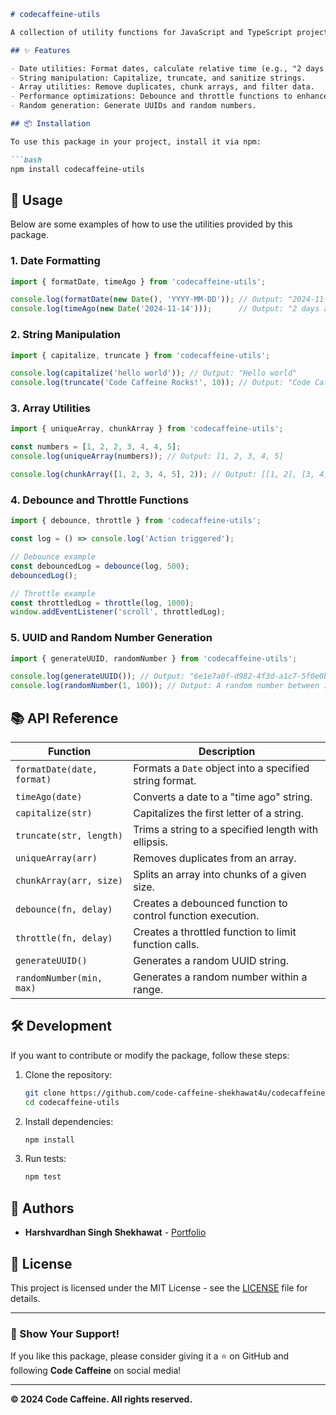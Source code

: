 ```markdown
# codecaffeine-utils

A collection of utility functions for JavaScript and TypeScript projects, designed to boost your productivity and streamline your coding experience. This package is developed and maintained by Code Caffeine.

## ✨ Features

- Date utilities: Format dates, calculate relative time (e.g., "2 days ago").
- String manipulation: Capitalize, truncate, and sanitize strings.
- Array utilities: Remove duplicates, chunk arrays, and filter data.
- Performance optimizations: Debounce and throttle functions to enhance performance.
- Random generation: Generate UUIDs and random numbers.

## 📦 Installation

To use this package in your project, install it via npm:

```bash
npm install codecaffeine-utils
```

## 🚀 Usage

Below are some examples of how to use the utilities provided by this package.

### 1. **Date Formatting**

```typescript
import { formatDate, timeAgo } from 'codecaffeine-utils';

console.log(formatDate(new Date(), 'YYYY-MM-DD')); // Output: "2024-11-16"
console.log(timeAgo(new Date('2024-11-14')));      // Output: "2 days ago"
```

### 2. **String Manipulation**

```typescript
import { capitalize, truncate } from 'codecaffeine-utils';

console.log(capitalize('hello world')); // Output: "Hello world"
console.log(truncate('Code Caffeine Rocks!', 10)); // Output: "Code Caff..."
```

### 3. **Array Utilities**

```typescript
import { uniqueArray, chunkArray } from 'codecaffeine-utils';

const numbers = [1, 2, 2, 3, 4, 4, 5];
console.log(uniqueArray(numbers)); // Output: [1, 2, 3, 4, 5]

console.log(chunkArray([1, 2, 3, 4, 5], 2)); // Output: [[1, 2], [3, 4], [5]]
```

### 4. **Debounce and Throttle Functions**

```typescript
import { debounce, throttle } from 'codecaffeine-utils';

const log = () => console.log('Action triggered');

// Debounce example
const debouncedLog = debounce(log, 500);
debouncedLog();

// Throttle example
const throttledLog = throttle(log, 1000);
window.addEventListener('scroll', throttledLog);
```

### 5. **UUID and Random Number Generation**

```typescript
import { generateUUID, randomNumber } from 'codecaffeine-utils';

console.log(generateUUID()); // Output: "6e1e7a0f-d982-4f3d-a1c7-5f0e0b1dabc3"
console.log(randomNumber(1, 100)); // Output: A random number between 1 and 100
```

## 📚 API Reference

| Function                 | Description                                                     |
|--------------------------|-----------------------------------------------------------------|
| `formatDate(date, format)` | Formats a `Date` object into a specified string format.         |
| `timeAgo(date)`         | Converts a date to a "time ago" string.                         |
| `capitalize(str)`       | Capitalizes the first letter of a string.                       |
| `truncate(str, length)` | Trims a string to a specified length with ellipsis.             |
| `uniqueArray(arr)`      | Removes duplicates from an array.                               |
| `chunkArray(arr, size)` | Splits an array into chunks of a given size.                    |
| `debounce(fn, delay)`   | Creates a debounced function to control function execution.     |
| `throttle(fn, delay)`   | Creates a throttled function to limit function calls.           |
| `generateUUID()`        | Generates a random UUID string.                                 |
| `randomNumber(min, max)`| Generates a random number within a range.                       |

## 🛠️ Development

If you want to contribute or modify the package, follow these steps:

1. Clone the repository:
   ```bash
   git clone https://github.com/code-caffeine-shekhawat4u/codecaffeine-utils.git
   cd codecaffeine-utils
   ```
2. Install dependencies:
   ```bash
   npm install
   ```
3. Run tests:
   ```bash
   npm test
   ```

## 👥 Authors

- **Harshvardhan Singh Shekhawat** - [Portfolio](https://shekhawat4u.me)

## 📄 License

This project is licensed under the MIT License - see the [LICENSE](LICENSE) file for details.

---

### 🌟 Show Your Support!

If you like this package, please consider giving it a ⭐ on GitHub and following **Code Caffeine** on social media!

---

**© 2024 Code Caffeine. All rights reserved.**
```
